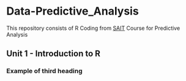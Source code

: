 # Data-Predictive_Analysis
This repository consists of R Coding from [SAIT](https://sait.ca/) Course for Predictive Analysis
## Unit 1 - Introduction to R
### Example of third heading
